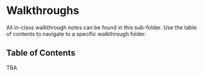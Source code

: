 # Walkthroughs

All in-class walkthrough notes can be found in this sub-folder. Use the table of contents to navigate to a specific walkthrough folder.

## Table of Contents

TBA
